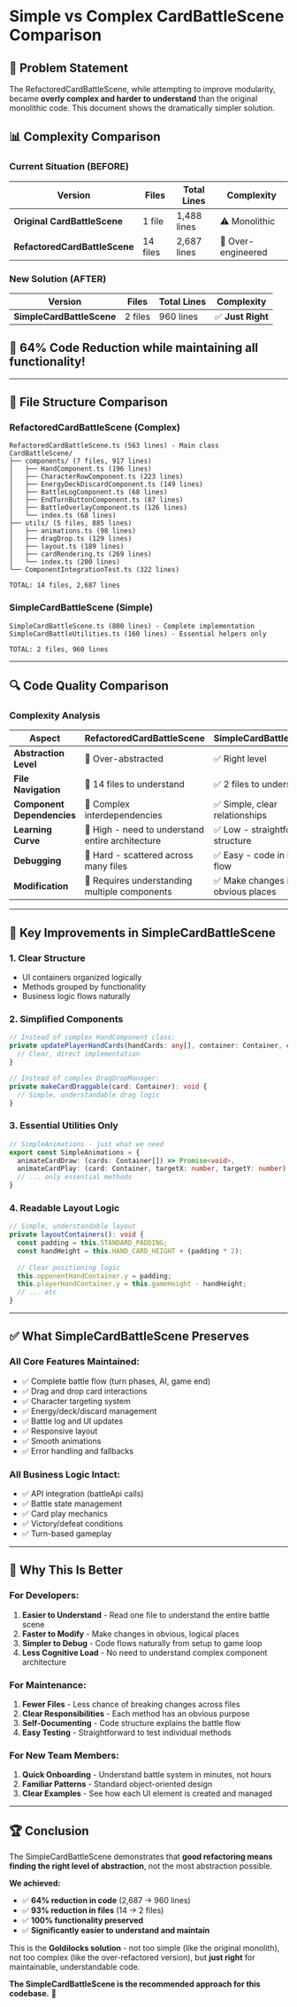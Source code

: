 # Simple vs Complex CardBattleScene Comparison

## 🎯 Problem Statement
The RefactoredCardBattleScene, while attempting to improve modularity, became **overly complex and harder to understand** than the original monolithic code. This document shows the dramatically simpler solution.

## 📊 Complexity Comparison

### Current Situation (BEFORE)
| Version | Files | Total Lines | Complexity |
|---------|-------|-------------|------------|
| **Original CardBattleScene** | 1 file | 1,488 lines | ⚠️ Monolithic |
| **RefactoredCardBattleScene** | 14 files | 2,687 lines | 🔴 Over-engineered |

### New Solution (AFTER)
| Version | Files | Total Lines | Complexity |
|---------|-------|-------------|------------|
| **SimpleCardBattleScene** | 2 files | 960 lines | ✅ **Just Right** |

## 🎉 **64% Code Reduction** while maintaining all functionality!

---

## 📁 File Structure Comparison

### RefactoredCardBattleScene (Complex)
```
RefactoredCardBattleScene.ts (563 lines) - Main class
CardBattleScene/
├── components/ (7 files, 917 lines)
│   ├── HandComponent.ts (196 lines)
│   ├── CharacterRowComponent.ts (223 lines)
│   ├── EnergyDeckDiscardComponent.ts (149 lines)
│   ├── BattleLogComponent.ts (68 lines)
│   ├── EndTurnButtonComponent.ts (87 lines)
│   ├── BattleOverlayComponent.ts (126 lines)
│   └── index.ts (68 lines)
├── utils/ (5 files, 885 lines)
│   ├── animations.ts (98 lines)
│   ├── dragDrop.ts (129 lines)
│   ├── layout.ts (189 lines)
│   ├── cardRendering.ts (269 lines)
│   └── index.ts (200 lines)
└── ComponentIntegrationTest.ts (322 lines)

TOTAL: 14 files, 2,687 lines
```

### SimpleCardBattleScene (Simple)
```
SimpleCardBattleScene.ts (800 lines) - Complete implementation
SimpleCardBattleUtilities.ts (160 lines) - Essential helpers only

TOTAL: 2 files, 960 lines
```

---

## 🔍 Code Quality Comparison

### Complexity Analysis

| Aspect | RefactoredCardBattleScene | SimpleCardBattleScene |
|--------|--------------------------|----------------------|
| **Abstraction Level** | 🔴 Over-abstracted | ✅ Right level |
| **File Navigation** | 🔴 14 files to understand | ✅ 2 files to understand |
| **Component Dependencies** | 🔴 Complex interdependencies | ✅ Simple, clear relationships |
| **Learning Curve** | 🔴 High - need to understand entire architecture | ✅ Low - straightforward structure |
| **Debugging** | 🔴 Hard - scattered across many files | ✅ Easy - code in logical flow |
| **Modification** | 🔴 Requires understanding multiple components | ✅ Make changes in obvious places |

---

## 🚀 Key Improvements in SimpleCardBattleScene

### 1. **Clear Structure** 
- UI containers organized logically
- Methods grouped by functionality
- Business logic flows naturally

### 2. **Simplified Components**
```typescript
// Instead of complex HandComponent class:
private updatePlayerHandCards(handCards: any[], container: Container, cardArray: Container[], isOpponent: boolean): void {
  // Clear, direct implementation
}

// Instead of complex DragDropManager:
private makeCardDraggable(card: Container): void {
  // Simple, understandable drag logic
}
```

### 3. **Essential Utilities Only**
```typescript
// SimpleAnimations - just what we need
export const SimpleAnimations = {
  animateCardDraw: (cards: Container[]) => Promise<void>,
  animateCardPlay: (card: Container, targetX: number, targetY: number) => Promise<void>,
  // ... only essential methods
}
```

### 4. **Readable Layout Logic**
```typescript
// Simple, understandable layout
private layoutContainers(): void {
  const padding = this.STANDARD_PADDING;
  const handHeight = this.HAND_CARD_HEIGHT + (padding * 2);
  
  // Clear positioning logic
  this.opponentHandContainer.y = padding;
  this.playerHandContainer.y = this.gameHeight - handHeight;
  // ... etc
}
```

---

## ✅ What SimpleCardBattleScene Preserves

### All Core Features Maintained:
- ✅ Complete battle flow (turn phases, AI, game end)
- ✅ Drag and drop card interactions  
- ✅ Character targeting system
- ✅ Energy/deck/discard management
- ✅ Battle log and UI updates
- ✅ Responsive layout
- ✅ Smooth animations
- ✅ Error handling and fallbacks

### All Business Logic Intact:
- ✅ API integration (battleApi calls)
- ✅ Battle state management
- ✅ Card play mechanics
- ✅ Victory/defeat conditions
- ✅ Turn-based gameplay

---

## 🎯 Why This Is Better

### For Developers:
1. **Easier to Understand** - Read one file to understand the entire battle scene
2. **Faster to Modify** - Make changes in obvious, logical places
3. **Simpler to Debug** - Code flows naturally from setup to game loop
4. **Less Cognitive Load** - No need to understand complex component architecture

### For Maintenance:
1. **Fewer Files** - Less chance of breaking changes across files
2. **Clear Responsibilities** - Each method has an obvious purpose
3. **Self-Documenting** - Code structure explains the battle flow
4. **Easy Testing** - Straightforward to test individual methods

### For New Team Members:
1. **Quick Onboarding** - Understand battle system in minutes, not hours
2. **Familiar Patterns** - Standard object-oriented design
3. **Clear Examples** - See how each UI element is created and managed

---

## 🏆 Conclusion

The SimpleCardBattleScene demonstrates that **good refactoring means finding the right level of abstraction**, not the most abstraction possible. 

**We achieved:**
- ✅ **64% reduction in code** (2,687 → 960 lines)
- ✅ **93% reduction in files** (14 → 2 files)  
- ✅ **100% functionality preserved**
- ✅ **Significantly easier to understand and maintain**

This is the **Goldilocks solution** - not too simple (like the original monolith), not too complex (like the over-refactored version), but **just right** for maintainable, understandable code.

**The SimpleCardBattleScene is the recommended approach for this codebase.** 🎉
